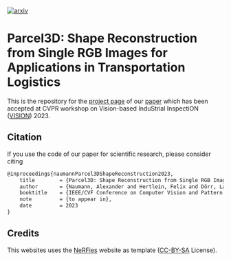 [![arxiv](http://img.shields.io/badge/paper-arxiv.2304.08994-B31B1B.svg)](https://arxiv.org/abs/2304.08994)

# Parcel3D: Shape Reconstruction from Single RGB Images for Applications in Transportation Logistics

This is the repository for the [project page](https://a-nau.github.io/parcel3d/) of
our [paper](https://arxiv.org/abs/2304.08994) which has been accepted at CVPR workshop on Vision-based InduStrial InspectiON ([VISION](https://vision-based-industrial-inspection.github.io/cvpr-2023/)) 2023.

## Citation

If you use the code of our paper for scientific research, please consider citing

```latex
@inproceedings{naumannParcel3DShapeReconstruction2023,
	title        = {Parcel3D: Shape Reconstruction from Single RGB Images for Applications in Transportation Logistics},
	author       = {Naumann, Alexander and Hertlein, Felix and Dörr, Laura and Furmans, Kai},
	booktitle    = {IEEE/CVF Conference on Computer Vision and Pattern Recognition Workshops ({CVPRW})},
	note         = {to appear in},
	date         = 2023
}
```

## Credits

This websites uses the [NeRFies](https://nerfies.github.io) website as template ([CC-BY-SA](http://creativecommons.org/licenses/by-sa/4.0/) License).
